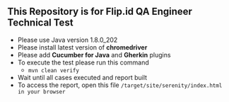 ## This Repository is for Flip.id QA Engineer Technical Test
- Please use Java version 1.8.0_202
- Please install latest version of **chromedriver**
- Please add **Cucumber for Java** and **Gherkin** plugins
- To execute the test please run this command
    - `mvn clean verify`
- Wait until all cases executed and report built
- To access the report, open this file `/target/site/serenity/index.html in your browser`
